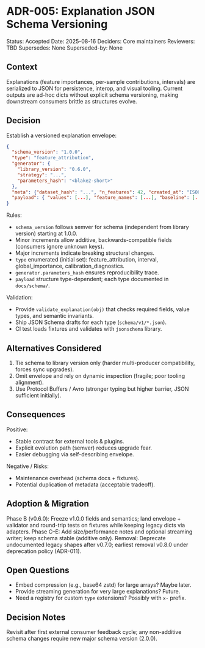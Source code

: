 # ADR-005: Explanation JSON Schema Versioning

Status: Accepted
Date: 2025-08-16
Deciders: Core maintainers
Reviewers: TBD
Supersedes: None
Superseded-by: None

## Context

Explanations (feature importances, per-sample contributions, intervals) are serialized to JSON for persistence, interop, and visual tooling. Current outputs are ad-hoc dicts without explicit schema versioning, making downstream consumers brittle as structures evolve.

## Decision

Establish a versioned explanation envelope:

```json
{
  "schema_version": "1.0.0",
  "type": "feature_attribution",
  "generator": {
    "library_version": "0.6.0",
    "strategy": "...",
    "parameters_hash": "<blake2-short>"
  },
  "meta": {"dataset_hash": "...", "n_features": 42, "created_at": "ISO8601"},
  "payload": { "values": [...], "feature_names": [...], "baseline": [...], "extra": {...} }
}
```

Rules:

- `schema_version` follows semver for schema (independent from library version) starting at 1.0.0.
- Minor increments allow additive, backwards-compatible fields (consumers ignore unknown keys).
- Major increments indicate breaking structural changes.
- `type` enumerated (initial set): feature_attribution, interval, global_importance, calibration_diagnostics.
- `generator.parameters_hash` ensures reproducibility trace.
- `payload` structure type-dependent; each type documented in `docs/schema/`.

Validation:

- Provide `validate_explanation(obj)` that checks required fields, value types, and semantic invariants.
- Ship JSON Schema drafts for each type (`schema/v1/*.json`).
- CI test loads fixtures and validates with `jsonschema` library.

## Alternatives Considered

1. Tie schema to library version only (harder multi-producer compatibility, forces sync upgrades).
2. Omit envelope and rely on dynamic inspection (fragile; poor tooling alignment).
3. Use Protocol Buffers / Avro (stronger typing but higher barrier, JSON sufficient initially).

## Consequences

Positive:

- Stable contract for external tools & plugins.
- Explicit evolution path (semver) reduces upgrade fear.
- Easier debugging via self-describing envelope.

Negative / Risks:

- Maintenance overhead (schema docs + fixtures).
- Potential duplication of metadata (acceptable tradeoff).

## Adoption & Migration

Phase B (v0.6.0): Freeze v1.0.0 fields and semantics; land envelope + validator and round-trip tests on fixtures while keeping legacy dicts via adapters.
Phase C–E: Add size/performance notes and optional streaming writer; keep schema stable (additive only).
Removal: Deprecate undocumented legacy shapes after v0.7.0; earliest removal v0.8.0 under deprecation policy (ADR-011).

## Open Questions

- Embed compression (e.g., base64 zstd) for large arrays? Maybe later.
- Provide streaming generation for very large explanations? Future.
- Need a registry for custom `type` extensions? Possibly with `x-` prefix.

## Decision Notes

Revisit after first external consumer feedback cycle; any non-additive schema changes require new major schema version (2.0.0).
